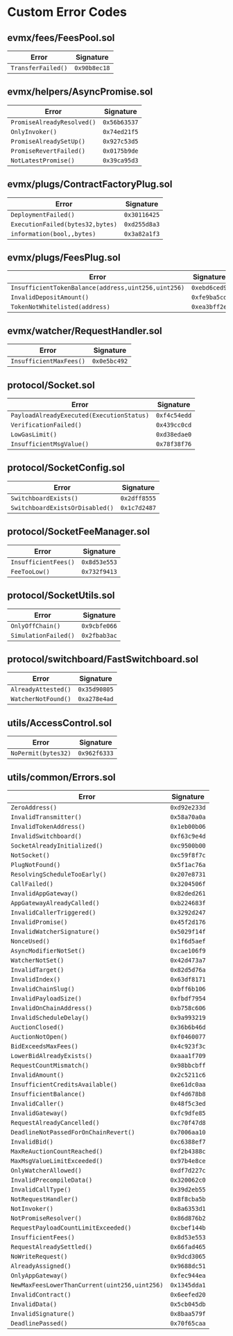 # Custom Error Codes


## evmx/fees/FeesPool.sol

| Error | Signature |
|-------|-----------|
| `TransferFailed()` | `0x90b8ec18` |

## evmx/helpers/AsyncPromise.sol

| Error | Signature |
|-------|-----------|
| `PromiseAlreadyResolved()` | `0x56b63537` |
| `OnlyInvoker()` | `0x74ed21f5` |
| `PromiseAlreadySetUp()` | `0x927c53d5` |
| `PromiseRevertFailed()` | `0x0175b9de` |
| `NotLatestPromise()` | `0x39ca95d3` |

## evmx/plugs/ContractFactoryPlug.sol

| Error | Signature |
|-------|-----------|
| `DeploymentFailed()` | `0x30116425` |
| `ExecutionFailed(bytes32,bytes)` | `0xd255d8a3` |
| `information(bool,,bytes)` | `0x3a82a1f3` |

## evmx/plugs/FeesPlug.sol

| Error | Signature |
|-------|-----------|
| `InsufficientTokenBalance(address,uint256,uint256)` | `0xebd6ced9` |
| `InvalidDepositAmount()` | `0xfe9ba5cd` |
| `TokenNotWhitelisted(address)` | `0xea3bff2e` |

## evmx/watcher/RequestHandler.sol

| Error | Signature |
|-------|-----------|
| `InsufficientMaxFees()` | `0x0e5bc492` |

## protocol/Socket.sol

| Error | Signature |
|-------|-----------|
| `PayloadAlreadyExecuted(ExecutionStatus)` | `0xf4c54edd` |
| `VerificationFailed()` | `0x439cc0cd` |
| `LowGasLimit()` | `0xd38edae0` |
| `InsufficientMsgValue()` | `0x78f38f76` |

## protocol/SocketConfig.sol

| Error | Signature |
|-------|-----------|
| `SwitchboardExists()` | `0x2dff8555` |
| `SwitchboardExistsOrDisabled()` | `0x1c7d2487` |

## protocol/SocketFeeManager.sol

| Error | Signature |
|-------|-----------|
| `InsufficientFees()` | `0x8d53e553` |
| `FeeTooLow()` | `0x732f9413` |

## protocol/SocketUtils.sol

| Error | Signature |
|-------|-----------|
| `OnlyOffChain()` | `0x9cbfe066` |
| `SimulationFailed()` | `0x2fbab3ac` |

## protocol/switchboard/FastSwitchboard.sol

| Error | Signature |
|-------|-----------|
| `AlreadyAttested()` | `0x35d90805` |
| `WatcherNotFound()` | `0xa278e4ad` |

## utils/AccessControl.sol

| Error | Signature |
|-------|-----------|
| `NoPermit(bytes32)` | `0x962f6333` |

## utils/common/Errors.sol

| Error | Signature |
|-------|-----------|
| `ZeroAddress()` | `0xd92e233d` |
| `InvalidTransmitter()` | `0x58a70a0a` |
| `InvalidTokenAddress()` | `0x1eb00b06` |
| `InvalidSwitchboard()` | `0xf63c9e4d` |
| `SocketAlreadyInitialized()` | `0xc9500b00` |
| `NotSocket()` | `0xc59f8f7c` |
| `PlugNotFound()` | `0x5f1ac76a` |
| `ResolvingScheduleTooEarly()` | `0x207e8731` |
| `CallFailed()` | `0x3204506f` |
| `InvalidAppGateway()` | `0x82ded261` |
| `AppGatewayAlreadyCalled()` | `0xb224683f` |
| `InvalidCallerTriggered()` | `0x3292d247` |
| `InvalidPromise()` | `0x45f2d176` |
| `InvalidWatcherSignature()` | `0x5029f14f` |
| `NonceUsed()` | `0x1f6d5aef` |
| `AsyncModifierNotSet()` | `0xcae106f9` |
| `WatcherNotSet()` | `0x42d473a7` |
| `InvalidTarget()` | `0x82d5d76a` |
| `InvalidIndex()` | `0x63df8171` |
| `InvalidChainSlug()` | `0xbff6b106` |
| `InvalidPayloadSize()` | `0xfbdf7954` |
| `InvalidOnChainAddress()` | `0xb758c606` |
| `InvalidScheduleDelay()` | `0x9a993219` |
| `AuctionClosed()` | `0x36b6b46d` |
| `AuctionNotOpen()` | `0xf0460077` |
| `BidExceedsMaxFees()` | `0x4c923f3c` |
| `LowerBidAlreadyExists()` | `0xaaa1f709` |
| `RequestCountMismatch()` | `0x98bbcbff` |
| `InvalidAmount()` | `0x2c5211c6` |
| `InsufficientCreditsAvailable()` | `0xe61dc0aa` |
| `InsufficientBalance()` | `0xf4d678b8` |
| `InvalidCaller()` | `0x48f5c3ed` |
| `InvalidGateway()` | `0xfc9dfe85` |
| `RequestAlreadyCancelled()` | `0xc70f47d8` |
| `DeadlineNotPassedForOnChainRevert()` | `0x7006aa10` |
| `InvalidBid()` | `0xc6388ef7` |
| `MaxReAuctionCountReached()` | `0xf2b4388c` |
| `MaxMsgValueLimitExceeded()` | `0x97b4e8ce` |
| `OnlyWatcherAllowed()` | `0xdf7d227c` |
| `InvalidPrecompileData()` | `0x320062c0` |
| `InvalidCallType()` | `0x39d2eb55` |
| `NotRequestHandler()` | `0x8f8cba5b` |
| `NotInvoker()` | `0x8a6353d1` |
| `NotPromiseResolver()` | `0x86d876b2` |
| `RequestPayloadCountLimitExceeded()` | `0xcbef144b` |
| `InsufficientFees()` | `0x8d53e553` |
| `RequestAlreadySettled()` | `0x66fad465` |
| `NoWriteRequest()` | `0x9dcd3065` |
| `AlreadyAssigned()` | `0x9688dc51` |
| `OnlyAppGateway()` | `0xfec944ea` |
| `NewMaxFeesLowerThanCurrent(uint256,uint256)` | `0x1345dda1` |
| `InvalidContract()` | `0x6eefed20` |
| `InvalidData()` | `0x5cb045db` |
| `InvalidSignature()` | `0x8baa579f` |
| `DeadlinePassed()` | `0x70f65caa` |
